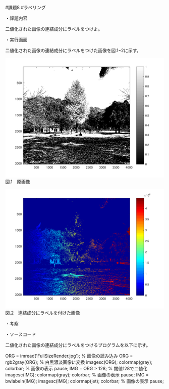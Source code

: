#課題8
#ラベリング


・課題内容

二値化された画像の連結成分にラベルをつけよ。

・実行画面

二値化された画像の連結成分にラベルをつけた画像を図.1~2に示す。



![原画像](https://github.com/kosugemasaki/gazousyorikougaku/blob/master/%E8%AA%B2%E9%A1%8C8/kadai8-1.png?raw=true)
図.1　原画像

![原画像](https://github.com/kosugemasaki/gazousyorikougaku/blob/master/%E8%AA%B2%E9%A1%8C8/kadai8-2.png?raw=true)
図.2　連結成分にラベルを付けた画像


・考察



・ソースコード

二値化された画像の連結成分にラベルをつけるプログラムを以下に示す。

ORG = imread('FullSizeRender.jpg'); % 画像の読み込み
ORG = rgb2gray(ORG); % 白黒濃淡画像に変換
imagesc(ORG); colormap(gray); colorbar; % 画像の表示
pause;
IMG = ORG > 128; % 閾値128で二値化
imagesc(IMG); colormap(gray); colorbar; % 画像の表示
pause;
IMG = bwlabeln(IMG);
imagesc(IMG); colormap(jet); colorbar; % 画像の表示
pause;
